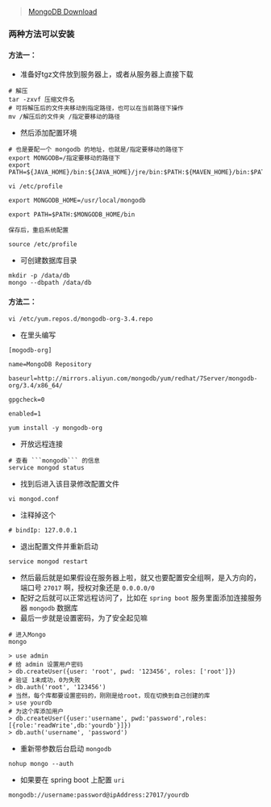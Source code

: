 > [MongoDB Download](https://www.mongodb.com/download-center#community)
### 两种方法可以安装
#### 方法一：
* 准备好tgz文件放到服务器上，或者从服务器上直接下载
```
# 解压
tar -zxvf 压缩文件名
# 可将解压后的文件夹移动到指定路径，也可以在当前路径下操作
mv /解压后的文件夹 /指定要移动的路径
```
* 然后添加配置环境
```
# 也是要配一个 mongodb 的地址，也就是/指定要移动的路径下
export MONGODB=/指定要移动的路径下
export PATH=${JAVA_HOME}/bin:${JAVA_HOME}/jre/bin:$PATH:${MAVEN_HOME}/bin:$PATH:${MONGODB}/bin:$PATH

vi /etc/profile

export MONGODB_HOME=/usr/local/mongodb

export PATH=$PATH:$MONGODB_HOME/bin

保存后，重启系统配置

source /etc/profile
```

* 可创建数据库目录
```
mkdir -p /data/db
mongo --dbpath /data/db
```
#### 方法二：
```
vi /etc/yum.repos.d/mongodb-org-3.4.repo
```
* 在里头编写
```
[mogodb-org]

name=MongoDB Repository

baseurl=http://mirrors.aliyun.com/mongodb/yum/redhat/7Server/mongodb-org/3.4/x86_64/

gpgcheck=0

enabled=1
```
```
yum install -y mongodb-org
```
* 开放远程连接
```
# 查看 ```mongodb``` 的信息
service mongod status
```
* 找到后进入该目录修改配置文件
```
vi mongod.conf
```
* 注释掉这个
```
# bindIp: 127.0.0.1
```
* 退出配置文件并重新启动
```
service mongod restart
```
* 然后最后就是如果假设在服务器上啦，就又也要配置安全组啊，是入方向的，端口号 ```27017``` 啊，授权对象还是 ```0.0.0.0/0```
* 配好之后就可以正常远程访问了，比如在 ```spring boot``` 服务里面添加连接服务器 ```mongodb``` 数据库
* 最后一步就是设置密码，为了安全起见嘛
```
# 进入Mongo
mongo

> use admin
# 给 admin 设置用户密码
> db.createUser({user: 'root', pwd: '123456', roles: ['root']})
# 验证 1未成功，0为失败
> db.auth('root', '123456')
# 当然，每个库都要设置密码的，刚刚是给root，现在切换到自己创建的库
> use yourdb
# 为这个库添加用户
> db.createUser({user:'username', pwd:'password',roles: [{role:'readWrite',db:'yourdb'}]})
> db.auth('username', 'password')
```
* 重新带参数后台启动 ```mongodb```
```
nohup mongo --auth
```
* 如果要在 spring boot 上配置 ```uri```
```
mongodb://username:password@ipAddress:27017/yourdb
```
